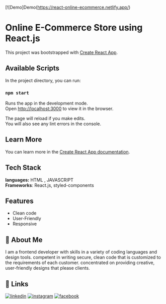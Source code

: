[![Demo]Demo(https://react-online-ecommerce.netlify.app/)

# Online E-Commerce Store using React.js

This project was bootstrapped with [Create React App](https://github.com/facebook/create-react-app).
## Available Scripts

In the project directory, you can run:

### `npm start`

Runs the app in the development mode.\
Open [http://localhost:3000](http://localhost:3000) to view it in the browser.

The page will reload if you make edits.\
You will also see any lint errors in the console.

## Learn More

You can learn more in the [Create React App documentation](https://facebook.github.io/create-react-app/docs/getting-started).
## Tech Stack

**languages:** HTML , JAVASCRIPT\
**Frameworks**: React.js, styled-components

## Features

- Clean code
- User-Friendly
- Responsive


## 🚀 About Me
I am a frontend developer with skills in a variety of coding languages and design tools. competent in writing secure, clean code that is customized to the requirements of each customer. concentrated on providing creative, user-friendly designs that please clients.


## 🔗 Links
[![linkedin](https://img.shields.io/badge/linkedin-0A66C2?style=for-the-badge&logo=linkedin&logoColor=white)](https://www.linkedin.com/in/mazenelhamy/)
[![instagram](https://img.shields.io/badge/instagram-bc2a8d?style=for-the-badge&logo=instagram&logoColor=white)](https://www.instagram.com/mazenelhamy/)
[![facebook](https://img.shields.io/badge/facebook-3b5998?style=for-the-badge&logo=facebook&logoColor=white)](https://www.facebook.com/mazen.elhamy.39/)
